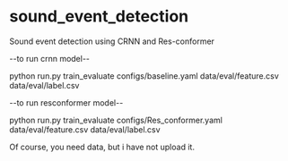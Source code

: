 # sound_event_detection
Sound event detection using CRNN and Res-conformer

--to run crnn model--

python run.py train_evaluate configs/baseline.yaml data/eval/feature.csv data/eval/label.csv 

--to run resconformer model--

python run.py train_evaluate configs/Res_conformer.yaml data/eval/feature.csv data/eval/label.csv 

Of course, you need data, but i have not upload it. 
